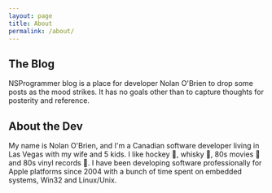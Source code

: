 ```yaml
---
layout: page
title: About
permalink: /about/
---
```


## The Blog

NSProgrammer blog is a place for developer Nolan O'Brien to drop some posts as the mood strikes.
It has no goals other than to capture thoughts for posterity and reference.

## About the Dev

My name is Nolan O'Brien, and I'm a Canadian software developer living in Las Vegas with my wife and 5 kids.
I like hockey 🏒, whisky 🥃, 80s movies 🍿 and 80s vinyl records 🎵.
I have been developing software professionally for Apple platforms since 2004 with a bunch of time spent on
embedded systems, Win32 and Linux/Unix.
